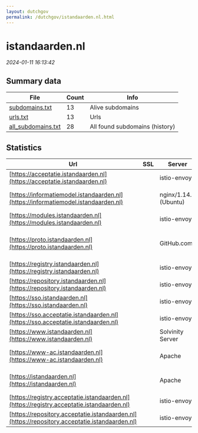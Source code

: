 ```yaml
---
layout: dutchgov
permalink: /dutchgov/istandaarden.nl.html
---
```



# istandaarden.nl
*2024-01-11 16:13:42*
## Summary data


| File       | Count | Info |
|------------|-------|------|
|[subdomains.txt](/data/istandaarden.nl/subdomains.txt)|13|Alive subdomains|
|[urls.txt](/data/istandaarden.nl/urls.txt)|13|Urls|
|[all_subdomains.txt](/data/istandaarden.nl/all_subdomains.txt)|28|All found subdomains (history)|


## Statistics


| Url | SSL | Server | Cookie | HSTS | CSP | XFO | XXP | RP | Tech |Title |
|------------|-------|------|------|------|------|------|------|------|------|------|
|[https://acceptatie.istandaarden.nl](https://acceptatie.istandaarden.nl)| |istio-envoy|:white_check_mark: |:white_check_mark: |:warning: | | :white_check_mark: | :white_check_mark: |||
|[https://informatiemodel.istandaarden.nl](https://informatiemodel.istandaarden.nl)| |nginx/1.14.0 (Ubuntu)| | | | | | :white_check_mark: |HSTS Nginx:1.14.0 Ubuntu||
|[https://modules.istandaarden.nl](https://modules.istandaarden.nl)| |istio-envoy|:white_check_mark: |:white_check_mark: |:warning: | | :white_check_mark: | :white_check_mark: |||
|[https://proto.istandaarden.nl](https://proto.istandaarden.nl)| |GitHub.com| | | | | | :white_check_mark: |Fastly GitHub Pages Varnish|Home|
|[https://registry.istandaarden.nl](https://registry.istandaarden.nl)| |istio-envoy| | | | | | :white_check_mark: |Envoy||
|[https://repository.istandaarden.nl](https://repository.istandaarden.nl)| |istio-envoy|:white_check_mark: | | :white_check_mark:| :white_check_mark: | :white_check_mark: | :white_check_mark: |Envoy||
|[https://sso.istandaarden.nl](https://sso.istandaarden.nl)| |istio-envoy| | | | | | :white_check_mark: |||
|[https://sso.acceptatie.istandaarden.nl](https://sso.acceptatie.istandaarden.nl)| |istio-envoy| | | | | | :white_check_mark: |||
|[https://www.istandaarden.nl](https://www.istandaarden.nl)| |Solvinity Server|:white_check_mark: |:white_check_mark: |:warning: | | :white_check_mark: | :white_check_mark: |Bloomreach HSTS|iStandaarden|
|[https://www-ac.istandaarden.nl](https://www-ac.istandaarden.nl)| |Apache| | | | | | :white_check_mark: |Apache HTTP Server Basic|401 Unauthorized|
|[https://istandaarden.nl](https://istandaarden.nl)| |Apache|:white_check_mark: |:white_check_mark: |:warning: | | :white_check_mark: | :white_check_mark: |Apache HTTP Server HSTS|301 Moved Perman...|
|[https://registry.acceptatie.istandaarden.nl](https://registry.acceptatie.istandaarden.nl)| |istio-envoy| | | | | | :white_check_mark: |Envoy||
|[https://repository.acceptatie.istandaarden.nl](https://repository.acceptatie.istandaarden.nl)| |istio-envoy|:white_check_mark: | | :white_check_mark:| :white_check_mark: | :white_check_mark: | :white_check_mark: |Envoy||